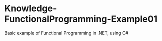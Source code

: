 # Knowledge-FunctionalProgramming-Example01
Basic example of Functional Programming in .NET, using C#
